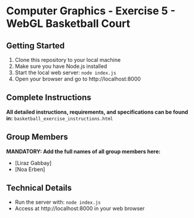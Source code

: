 # Computer Graphics - Exercise 5 - WebGL Basketball Court

## Getting Started
1. Clone this repository to your local machine
2. Make sure you have Node.js installed
3. Start the local web server: `node index.js`
4. Open your browser and go to http://localhost:8000

## Complete Instructions
**All detailed instructions, requirements, and specifications can be found in:**
`basketball_exercise_instructions.html`

## Group Members
**MANDATORY: Add the full names of all group members here:**
- [Liraz Gabbay]
- [Noa Erben]

## Technical Details
- Run the server with: `node index.js`
- Access at http://localhost:8000 in your web browser
